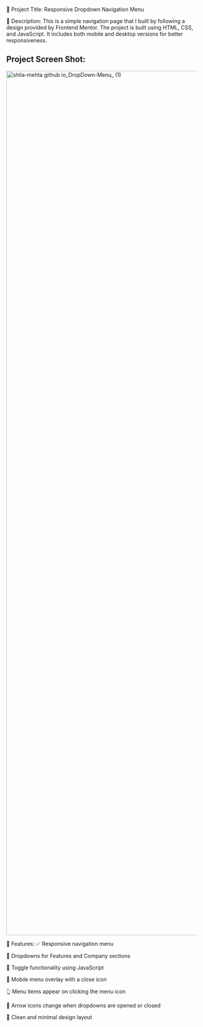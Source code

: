 📌 Project Title:
Responsive Dropdown Navigation Menu

📝 Description:
This is a simple navigation page that I built by following a design provided by Frontend Mentor.
The project is built using HTML, CSS, and JavaScript.
It includes both mobile and desktop versions for better responsiveness.

## Project Screen Shot:

<img width="2834" height="2284" alt="shila-mehta github io_DropDown-Menu_ (1)" src="https://github.com/user-attachments/assets/e375886b-2c22-49fe-baa0-6d03398160f0" />



🎯 Features:
✅ Responsive navigation menu

📂 Dropdowns for Features and Company sections

🔄 Toggle functionality using JavaScript

📱 Mobile menu overlay with a close icon

👆 Menu items appear on clicking the menu icon

🔽 Arrow icons change when dropdowns are opened or closed

🎨 Clean and minimal design layout

